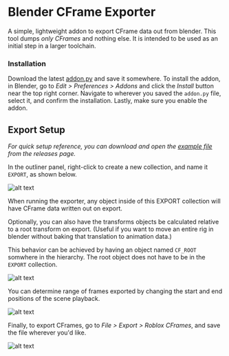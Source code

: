 # Blender CFrame Exporter
A simple, lightweight addon to export CFrame data out from blender. This tool dumps _only CFrames_ and nothing else. It is intended to be used as an initial step in a larger toolchain.

### Installation
Download the latest [addon.py](https://github.com/zoebasil/blender-cf-exporter/releases/download/1.0/addon.py) and save it somewhere. To install the addon, in Blender, go to *Edit > Preferences > Addons* and click the *Install* button near the top right corner. Navigate to wherever you saved the `addon.py` file, select it, and confirm the installation. Lastly, make sure you enable the addon.

## Export Setup
_For quick setup reference, you can download and open the [example file](https://github.com/zoebasil/blender-cf-exporter/releases/download/1.0/Example.blend) from the releases page._

In the outliner panel, right-click to create a new collection, and name it `EXPORT`, as shown below.

![alt text](https://github.com/zoebasil/blender-cf-exporter/raw/master/readme_imgs/collection_2.png)

When running the exporter, any object inside of this EXPORT collection will have CFrame data written out on export.

Optionally, you can also have the transforms objects be calculated relative to a root transform on export. (Useful if you want to move an entire rig in blender without baking that translation to animation data.)

This behavior can be achieved by having an object named `CF_ROOT` somwhere in the hierarchy. The root object does not have to be in the `EXPORT` collection.

![alt text](https://github.com/zoebasil/blender-cf-exporter/raw/master/readme_imgs/root.png)

You can determine range of frames exported by changing the start and end positions of the scene playback.

![alt text](https://github.com/zoebasil/blender-cf-exporter/raw/master/readme_imgs/start_end.png)

Finally, to export CFrames, go to *File > Export > Roblox CFrames*, and save the file wherever you'd like.

![alt text](https://github.com/zoebasil/blender-cf-exporter/raw/master/readme_imgs/export_dropdown.png)

